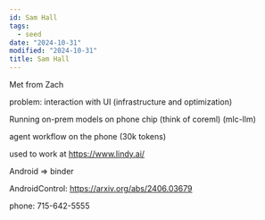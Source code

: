 ```yaml
---
id: Sam Hall
tags:
  - seed
date: "2024-10-31"
modified: "2024-10-31"
title: Sam Hall
---
```


Met from Zach

problem: interaction with UI (infrastructure and optimization)

Running on-prem models on phone chip (think of coreml) (mlc-llm)

agent workflow on the phone (30k tokens)

used to work at https://www.lindy.ai/

Android => binder

AndroidControl: https://arxiv.org/abs/2406.03679

phone: 715-642-5555
